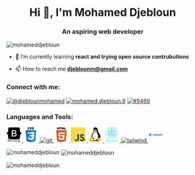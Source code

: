 <h1 align="center">Hi 👋, I'm Mohamed Djebloun</h1>
<h3 align="center">An aspiring web developer</h3>

<p align="left"> <img src="https://komarev.com/ghpvc/?username=mohameddjebloun&label=Profile%20views&color=0e75b6&style=flat" alt="mohameddjebloun" /> </p>

- 🌱 I’m currently learning **react and trying open source contrubutions**

- 📫 How to reach me **djeblounm@gmail.com**

<h3 align="left">Connect with me:</h3>
<p align="left">
<a href="https://twitter.com/@djeblounmohamed" target="blank"><img align="center" src="https://raw.githubusercontent.com/rahuldkjain/github-profile-readme-generator/master/src/images/icons/Social/twitter.svg" alt="@djeblounmohamed" height="30" width="40" /></a>
<a href="https://fb.com/mohamed.djebloun.9" target="blank"><img align="center" src="https://raw.githubusercontent.com/rahuldkjain/github-profile-readme-generator/master/src/images/icons/Social/facebook.svg" alt="mohamed.djebloun.9" height="30" width="40" /></a>
<a href="https://discord.gg/#9469" target="blank"><img align="center" src="https://raw.githubusercontent.com/rahuldkjain/github-profile-readme-generator/master/src/images/icons/Social/discord.svg" alt="#9469" height="30" width="40" /></a>
</p>

<h3 align="left">Languages and Tools:</h3>
<p align="left"> <a href="https://getbootstrap.com" target="_blank" rel="noreferrer"> <img src="https://raw.githubusercontent.com/devicons/devicon/master/icons/bootstrap/bootstrap-plain-wordmark.svg" alt="bootstrap" width="40" height="40"/> </a> <a href="https://www.w3schools.com/css/" target="_blank" rel="noreferrer"> <img src="https://raw.githubusercontent.com/devicons/devicon/master/icons/css3/css3-original-wordmark.svg" alt="css3" width="40" height="40"/> </a> <a href="https://git-scm.com/" target="_blank" rel="noreferrer"> <img src="https://www.vectorlogo.zone/logos/git-scm/git-scm-icon.svg" alt="git" width="40" height="40"/> </a> <a href="https://www.w3.org/html/" target="_blank" rel="noreferrer"> <img src="https://raw.githubusercontent.com/devicons/devicon/master/icons/html5/html5-original-wordmark.svg" alt="html5" width="40" height="40"/> </a> <a href="https://developer.mozilla.org/en-US/docs/Web/JavaScript" target="_blank" rel="noreferrer"> <img src="https://raw.githubusercontent.com/devicons/devicon/master/icons/javascript/javascript-original.svg" alt="javascript" width="40" height="40"/> </a> <a href="https://www.linux.org/" target="_blank" rel="noreferrer"> <img src="https://raw.githubusercontent.com/devicons/devicon/master/icons/linux/linux-original.svg" alt="linux" width="40" height="40"/> </a> <a href="https://reactjs.org/" target="_blank" rel="noreferrer"> <img src="https://raw.githubusercontent.com/devicons/devicon/master/icons/react/react-original-wordmark.svg" alt="react" width="40" height="40"/> </a> <a href="https://tailwindcss.com/" target="_blank" rel="noreferrer"> <img src="https://www.vectorlogo.zone/logos/tailwindcss/tailwindcss-icon.svg" alt="tailwind" width="40" height="40"/> </a> <a href="https://webpack.js.org" target="_blank" rel="noreferrer"> <img src="https://raw.githubusercontent.com/devicons/devicon/d00d0969292a6569d45b06d3f350f463a0107b0d/icons/webpack/webpack-original-wordmark.svg" alt="webpack" width="40" height="40"/> </a> </p>

<p><img align="left" src="https://github-readme-stats.vercel.app/api/top-langs?username=mohameddjebloun&show_icons=true&locale=en&layout=compact" alt="mohameddjebloun" /></p>

<p>&nbsp;<img align="center" src="https://github-readme-stats.vercel.app/api?username=mohameddjebloun&show_icons=true&locale=en" alt="mohameddjebloun" /></p>

<p><img align="center" src="https://github-readme-streak-stats.herokuapp.com/?user=mohameddjebloun&" alt="mohameddjebloun" /></p>

